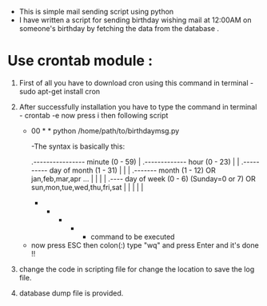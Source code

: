 - This is simple mail sending script using python
- I have written a script for sending birthday wishing mail at 12:00AM on someone's birthday by fetching the data from the database .

# Use crontab module :
1. First of all you have to download cron using this command in terminal
		- sudo apt-get install cron

2. After successfully installation you have to type the command in terminal 
		- crontab -e 
   now press i then following script 
	  * 00 * * python /home/path/to/birthdaymsg.py


		-The syntax is basically this:

		.---------------- minute (0 - 59) 
		|  .------------- hour (0 - 23)
		|  |  .---------- day of month (1 - 31)
		|  |  |  .------- month (1 - 12) OR jan,feb,mar,apr ... 
		|  |  |  |  .---- day of week (0 - 6) (Sunday=0 or 7)  OR sun,mon,tue,wed,thu,fri,sat 
		|  |  |  |  |
		*  *  *  *  *  command to be executed
		
	- now press ESC then colon(:) type "wq" and press Enter and it's done !!	


3. change the code in scripting file for change the location to save the log file.
4. database dump file is provided.
